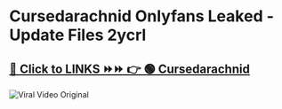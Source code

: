 
 # Cursedarachnid Onlyfans Leaked - Update Files 2ycrl

## <h2><a href="https://clipsfans.com/Cursedarachnid&ref=git">🔗 Click to LINKS ⏩⏩ 👉 🟢 Cursedarachnid </a></h2>

<a href="https://clipsfans.com/Cursedarachnid&ref=git" rel="nofollow" data-target="animated-image.originalLink"><img src="https://i.ibb.co.com/xMMVF88/686577567.gif" alt="Viral Video Original" style="max-width: 100%; display: inline-block;" data-target="animated-image.originalImage"></a>

